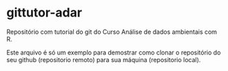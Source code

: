 # gittutor-adar
Repositório com tutorial do git do Curso Análise de dados ambientais com R.

Este arquivo é só um exemplo para demostrar como clonar o 
repositório do seu github (repositorio remoto) 
para sua máquina (repositorio local).

